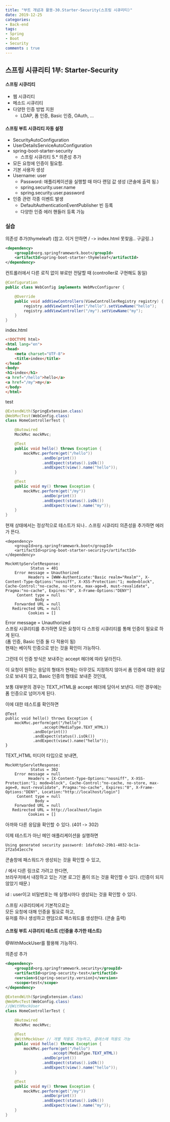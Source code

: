 ```yaml
---
title: "부트 개념과 활용-30.Starter-Security(스프링 시큐리티)"
date: 2019-12-25
categories:
- Back-end
tags:
- Spring 
- Boot
- Security
comments : true
---
```


## 스프링 시큐리티 1부: Starter-Security
#### 스프링 시큐리티
- 웹 시큐리티
- 메소드 시큐리티
- 다양한 인증 방법 지원
  - LDAP, 폼 인증, Basic 인증, OAuth, ...

#### 스프링 부트 시큐리티 자동 설정
- SecurityAutoConfiguration
- UserDetailsServiceAutoConfiguration
- spring-boot-starter-security
  - 스프링 시큐리티 5.* 의존성 추가
- 모든 요청에 인증이 필요함.
- 기본 사용자 생성
- Username: user
  - Password: 애플리케이션을 실행할 때 마다 랜덤 값 생성 (콘솔에 출력 됨.)
  - spring.security.user.name
  - spring.security.user.password
- 인증 관련 각종 이벤트 발생
  - DefaultAuthenticationEventPublisher 빈 등록
  - 다양한 인증 에러 핸들러 등록 가능


### 실습 

의존성 추가(thymeleaf)
(참고. 이거 안하면 / -> index.html 못찾음.. 구글링..)
~~~xml
<dependency>
    <groupId>org.springframework.boot</groupId>
    <artifactId>spring-boot-starter-thymeleaf</artifactId>
</dependency>
~~~

      
컨트롤러에서 다른 로직 없이 뷰로만 전달할 때 (controller로 구현해도 동일)
~~~java
@Configuration
public class WebConfig implements WebMvcConfigurer {

    @Override
    public void addViewControllers(ViewControllerRegistry registry) {
        registry.addViewController("/hello").setViewName("hello");
        registry.addViewController("/my").setViewName("my");
    }
}
~~~
index.html
~~~html
<!DOCTYPE html>
<html lang="en">
<head>
    <meta charset="UTF-8">
    <title>index</title>
</head>
<body>
<h1>index</h1>
<a href="/hello">hello</a>
<a href="/my">my</a>
</body>
</html>
~~~

test
~~~java
@ExtendWith(SpringExtension.class)
@WebMvcTest(WebConfig.class)
class HomeControllerTest {

    @Autowired
    MockMvc mockMvc;

    @Test
    public void hello() throws Exception {
        mockMvc.perform(get("/hello"))
                .andDo(print())
                .andExpect(status().isOk())
                .andExpect(view().name("hello"));
    }

    @Test
    public void my() throws Exception {
        mockMvc.perform(get("/my"))
                .andDo(print())
                .andExpect(status().isOk())
                .andExpect(view().name("my"));
    }
}
~~~

현재 상태에서는 정상적으로 테스트가 되나..
스프링 시큐리티 의존성을 추가하면 에러가 뜬다.

~~~
<dependency>
    <groupId>org.springframework.boot</groupId>
    <artifactId>spring-boot-starter-security</artifactId>
</dependency>
~~~


~~~
MockHttpServletResponse:
           Status = 401
    Error message = Unauthorized
          Headers = [WWW-Authenticate:"Basic realm="Realm"", X-Content-Type-Options:"nosniff", X-XSS-Protection:"1; mode=block", Cache-Control:"no-cache, no-store, max-age=0, must-revalidate", Pragma:"no-cache", Expires:"0", X-Frame-Options:"DENY"]
     Content type = null
             Body = 
    Forwarded URL = null
   Redirected URL = null
          Cookies = []
 ~~~
 
Error message = Unauthorized                
스프링 시큐리티를 추가하면 모든 요청이 다 스프링 시큐리티를 통해 인증이 필요로 하게 된다.          
(폼 인증, Basic 인증 둘 다 적용이 됨)             
현재는 베이직 인증으로 받는 것을 확인이 가능하다.            

그런데 이 인증 방식은 보내주는 accept 헤더에 따라 달라진다.

이 요청이 원하는 응답의 형태가
현재는 아무것도 지정하지 않아서 폼 인증에 대한 응답으로 보내지 않고, Basic 인증의 형태로 보내준 것인데,             

보통 대부분의 경우는 TEXT_HTML을 accept 헤더에 담아서 보낸다. 이런 경우에는 폼 인증으로 넘어가게 된다.          


이에 대한 테스트를 확인하면           
~~~
@Test
public void hello() throws Exception {
    mockMvc.perform(get("/hello")
                .accept(MediaType.TEXT_HTML))
            .andDo(print())
            .andExpect(status().isOk())
            .andExpect(view().name("hello"));
}
~~~

TEXT_HTML 미디어 타입으로 보내면,

~~~
MockHttpServletResponse:
           Status = 302
    Error message = null
          Headers = [X-Content-Type-Options:"nosniff", X-XSS-Protection:"1; mode=block", Cache-Control:"no-cache, no-store, max-age=0, must-revalidate", Pragma:"no-cache", Expires:"0", X-Frame-Options:"DENY", Location:"http://localhost/login"]
     Content type = null
             Body = 
    Forwarded URL = null
   Redirected URL = http://localhost/login
          Cookies = []
~~~

아까와 다른 응답을 확인할 수 있다.
(401 -> 302)



이제 테스트가 아닌 메인 애플리케이션을 실행하면

~~~console
Using generated security password: 1dafcde2-29b1-4032-bc1a-2f2a541ecc7e
~~~

콘솔창에 패스워드가 생성되는 것을 확인할 수 있고,

/ 에서 다른 링크로 가려고 한다면,       
브라우저에서 내장하고 있는 기본 로그인 폼이 뜨는 것을 확인할 수 있다.
(인증이 되지 않았기 때문.)

id : user이고 비밀번호는 매 실행시마다 생성되는 것을 확인할 수 있다.


스프링 시큐리티에서 기본적으로는        
모든 요청에 대해 인증을 필요로 하고,            
유저를 하나 생성하고 랜덤으로 패스워드를 생성한다. (콘솔 출력)      




#### 스프링 부트 시큐리티 테스트 (인증을 추가한 테스트)
@WithMockUser를 활용해 가능하다.

의존성 추가
~~~xml
<dependency>
    <groupId>org.springframework.security</groupId>
    <artifactId>spring-security-test</artifactId>
    <version>${spring-security.version}</version>
    <scope>test</scope>
</dependency>
~~~


~~~java
@ExtendWith(SpringExtension.class)
@WebMvcTest(WebConfig.class)
//@WithMockUser
class HomeControllerTest {

    @Autowired
    MockMvc mockMvc;

    @Test
    @WithMockUser // 개별 적용도 가능하고, 클래스에 적용도 가능
    public void hello() throws Exception {
        mockMvc.perform(get("/hello")
                    .accept(MediaType.TEXT_HTML))
                .andDo(print())
                .andExpect(status().isOk())
                .andExpect(view().name("hello"));
    }

    @Test
    public void my() throws Exception {
        mockMvc.perform(get("/my"))
                .andDo(print())
                .andExpect(status().isOk())
                .andExpect(view().name("my"));
    }
}
~~~
